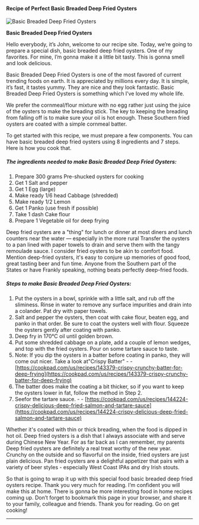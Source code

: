             

#### Recipe of Perfect Basic Breaded Deep Fried Oysters

![Basic Breaded Deep Fried Oysters](https://img-global.cpcdn.com/recipes/5404452367368192/751x532cq70/basic-breaded-deep-fried-oysters-recipe-main-photo.jpg)

**Basic Breaded Deep Fried Oysters**

Hello everybody, it’s John, welcome to our recipe site. Today, we’re going to prepare a special dish, basic breaded deep fried oysters. One of my favorites. For mine, I’m gonna make it a little bit tasty. This is gonna smell and look delicious.

Basic Breaded Deep Fried Oysters is one of the most favored of current trending foods on earth. It is appreciated by millions every day. It is simple, it’s fast, it tastes yummy. They are nice and they look fantastic. Basic Breaded Deep Fried Oysters is something which I’ve loved my whole life.

We prefer the cornmeal/flour mixture with no egg rather just using the juice of the oysters to make the breading stick. The key to keeping the breading from falling off is to make sure your oil is hot enough. These Southern fried oysters are coated with a simple cornmeal batter.

To get started with this recipe, we must prepare a few components. You can have basic breaded deep fried oysters using 8 ingredients and 7 steps. Here is how you cook that.

##### The ingredients needed to make Basic Breaded Deep Fried Oysters:

1.  Prepare 300 grams Pre-shucked oysters for cooking
2.  Get 1 Salt and pepper
3.  Get 1 Egg (large)
4.  Make ready 1/6 head Cabbage (shredded)
5.  Make ready 1/2 Lemon
6.  Get 1 Panko (use fresh if possible)
7.  Take 1 dash Cake flour
8.  Prepare 1 Vegetable oil for deep frying

Deep fried oysters are a "thing" for lunch or dinner at most diners and lunch counters near the water — especially in the more rural Transfer the oysters to a pan lined with paper towels to drain and serve them with the tangy remoulade sauce. I consider fried oysters to be akin to comfort food. Mention deep-fried oysters, it's easy to conjure up memories of good food, great tasting beer and fun time. Anyone from the Southern part of the States or have Frankly speaking, nothing beats perfectly deep-fried foods.

##### Steps to make Basic Breaded Deep Fried Oysters:

1.  Put the oysters in a bowl, sprinkle with a little salt, and rub off the sliminess. Rinse in water to remove any surface impurities and drain into a colander. Pat dry with paper towels.
2.  Salt and pepper the oysters, then coat with cake flour, beaten egg, and panko in that order. Be sure to coat the oysters well with flour. Squeeze the oysters gently after coating with panko.
3.  Deep fry in 170°C oil until golden brown.
4.  Put some shredded cabbage on a plate, add a couple of lemon wedges, and top with the fried oysters. Pour on some tartare sauce to taste.
5.  Note: If you dip the oysters in a batter before coating in panko, they will come out nicer. Take a look at"Crispy Batter" - - [https://cookpad.com/us/recipes/143379-crispy-crunchy-batter-for-deep-frying](https://cookpad.com/us/recipes/143379-crispy-crunchy-batter-for-deep-frying)
6.  The batter does make the coating a bit thicker, so if you want to keep the oysters lower in fat, follow the method in Step 2.
7.  Seefor the tartare sauce. - - [https://cookpad.com/us/recipes/144224-crispy-delicious-deep-fried-salmon-and-tartare-sauce](https://cookpad.com/us/recipes/144224-crispy-delicious-deep-fried-salmon-and-tartare-sauce)

Whether it's coated with thin or thick breading, when the food is dipped in hot oil. Deep fried oysters is a dish that I always associate with and serve during Chinese New Year. For as far back as I can remember, my parents Deep fried oysters are definitely a real treat worthy of the new year. Crunchy on the outside and so flavorful on the inside, fried oysters are just plain delicious. Pan fried oysters are a delightful appetizer that pairs with a variety of beer styles - especially West Coast IPAs and dry Irish stouts.

So that is going to wrap it up with this special food basic breaded deep fried oysters recipe. Thank you very much for reading. I’m confident you will make this at home. There is gonna be more interesting food in home recipes coming up. Don’t forget to bookmark this page in your browser, and share it to your family, colleague and friends. Thank you for reading. Go on get cooking!

* * *
